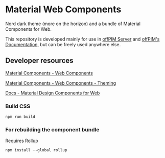 # Material Web Components
Nord dark theme (more on the horizon) and a bundle of Material Components for Web.

This repository is developed mainly for use in 
[offPIM Server](https://github.com/lybekk/offPIM-Server) 
and [offPIM's Documentation](https://lybekk.github.io/offPIM/), but can be freely used anywhere else.

## Developer resources

[Material Components - Web Components](https://github.com/material-components/material-components-web-components)

[Material Components - Web Components - Theming](https://github.com/material-components/material-components-web-components/blob/master/docs/theming.md)

[Docs - Material Design Components for Web](https://material.io/develop/web)

### Build CSS

`npm run build`

### For rebuilding the component bundle

Requires Rollup

`npm install --global rollup`
